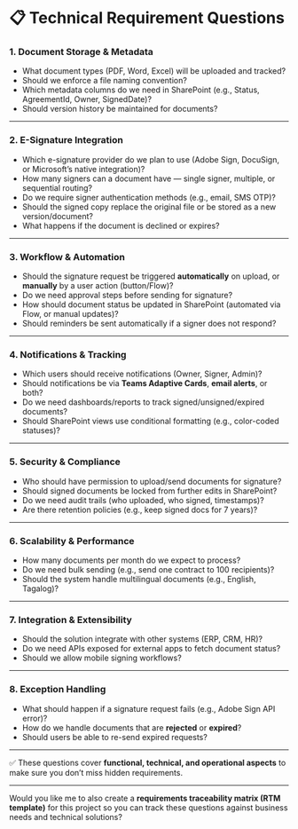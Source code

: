 # 📋 Technical Requirement Questions

### 1. **Document Storage & Metadata**

* What document types (PDF, Word, Excel) will be uploaded and tracked?
* Should we enforce a file naming convention?
* Which metadata columns do we need in SharePoint (e.g., Status, AgreementId, Owner, SignedDate)?
* Should version history be maintained for documents?

---

### 2. **E-Signature Integration**

* Which e-signature provider do we plan to use (Adobe Sign, DocuSign, or Microsoft’s native integration)?
* How many signers can a document have — single signer, multiple, or sequential routing?
* Do we require signer authentication methods (e.g., email, SMS OTP)?
* Should the signed copy replace the original file or be stored as a new version/document?
* What happens if the document is declined or expires?

---

### 3. **Workflow & Automation**

* Should the signature request be triggered **automatically** on upload, or **manually** by a user action (button/Flow)?
* Do we need approval steps before sending for signature?
* How should document status be updated in SharePoint (automated via Flow, or manual updates)?
* Should reminders be sent automatically if a signer does not respond?

---

### 4. **Notifications & Tracking**

* Which users should receive notifications (Owner, Signer, Admin)?
* Should notifications be via **Teams Adaptive Cards**, **email alerts**, or both?
* Do we need dashboards/reports to track signed/unsigned/expired documents?
* Should SharePoint views use conditional formatting (e.g., color-coded statuses)?

---

### 5. **Security & Compliance**

* Who should have permission to upload/send documents for signature?
* Should signed documents be locked from further edits in SharePoint?
* Do we need audit trails (who uploaded, who signed, timestamps)?
* Are there retention policies (e.g., keep signed docs for 7 years)?

---

### 6. **Scalability & Performance**

* How many documents per month do we expect to process?
* Do we need bulk sending (e.g., send one contract to 100 recipients)?
* Should the system handle multilingual documents (e.g., English, Tagalog)?

---

### 7. **Integration & Extensibility**

* Should the solution integrate with other systems (ERP, CRM, HR)?
* Do we need APIs exposed for external apps to fetch document status?
* Should we allow mobile signing workflows?

---

### 8. **Exception Handling**

* What should happen if a signature request fails (e.g., Adobe Sign API error)?
* How do we handle documents that are **rejected** or **expired**?
* Should users be able to re-send expired requests?

---

✅ These questions cover **functional, technical, and operational aspects** to make sure you don’t miss hidden requirements.

---

Would you like me to also create a **requirements traceability matrix (RTM template)** for this project so you can track these questions against business needs and technical solutions?
